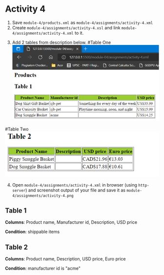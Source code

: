 # Activity 4

1. Save `module-4/products.xml` as `module-4/assignments/activity-4.xml`
2. Create `module-4/assignments/activity-4.xsl` and link `module-4/assignments/activity-4.xml` to it.
<?xml-stylesheet type="text/xsl" href="activity-4.xsl"?>


3. Add 2 tables from description below.
#Table One
![](../assests/table1.png)

#Table Two
![](../assests/table2.png)


4. Open `module-4/assignments/activity-4.xml` in browser (using `http-server`) and screenshot output of your file and save it as `module-4/assignments/activity-4.png`


## Table 1

**Columns**: Product name, Manufacturer id, Description, USD price

**Condition**: shippable items

## Table 2

**Columns**: Product name, Description, USD price, Euro price

**Condition**: manufacturer id is "acme"
